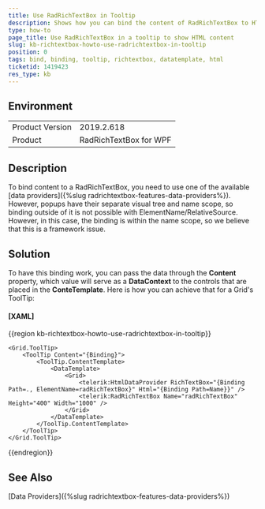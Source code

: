 ```yaml
---
title: Use RadRichTextBox in Tooltip
description: Shows how you can bind the content of RadRichTextBox to HTML when the control is defined in a ToolTip.
type: how-to
page_title: Use RadRichTextBox in a tooltip to show HTML content
slug: kb-richtextbox-howto-use-radrichtextbox-in-tooltip
position: 0
tags: bind, binding, tooltip, richtextbox, datatemplate, html
ticketid: 1419423
res_type: kb
---
```


## Environment
<table>
    <tbody>
	    <tr>
	    	<td>Product Version</td>
	    	<td>2019.2.618</td>
	    </tr>
	    <tr>
	    	<td>Product</td>
	    	<td>RadRichTextBox for WPF</td>
	    </tr>
    </tbody>
</table>


## Description
To bind content to a RadRichTextBox, you need to use one of the available [data providers]({%slug radrichtextbox-features-data-providers%}). However, popups have their separate visual tree and name scope, so binding outside of it is not possible with ElementName/RelativeSource. However, in this case, the binding is within the name scope, so we believe that this is a framework issue. 


## Solution

To have this binding work, you can pass the data through the **Content** property, which value will serve as a **DataContext** to the controls that are placed in the **ConteTemplate**. Here is how you can achieve that for a Grid's ToolTip:

#### __[XAML]__
{{region kb-richtextbox-howto-use-radrichtextbox-in-tooltip}}

    <Grid.ToolTip>
        <ToolTip Content="{Binding}">
            <ToolTip.ContentTemplate>
                <DataTemplate>
                    <Grid>
                        <telerik:HtmlDataProvider RichTextBox="{Binding Path=., ElementName=radRichTextBox}" Html="{Binding Path=Name}}" />
                        <telerik:RadRichTextBox Name="radRichTextBox"  Height="400" Width="1000" />
                    </Grid>
                </DataTemplate>
            </ToolTip.ContentTemplate>
        </ToolTip>
    </Grid.ToolTip>
{{endregion}}

## See Also

[Data Providers]({%slug radrichtextbox-features-data-providers%})